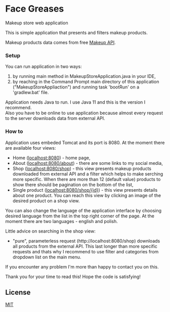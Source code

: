 # Face Greases
Makeup store web application

This is simple application that presents and filters makeup products.

Makeup products data comes from free [Makeup API](http://makeup-api.herokuapp.com/).

### Setup
You can run application in two ways:
1. by running main method in MakeupStoreApplication.java in your IDE,
2. by reaching in the Command Prompt main directory of this application ("MakeupStoreAppliaction") and running task 'bootRun' on a 'gradlew.bat' file.

Application needs Java to run. I use Java 11 and this is the version I recommend.   
Also you have to be online to use application because almost every request to the server downloads data from external API.

### How to 
Application uses embeded Tomcat and its port is 8080. At the moment there are available four views:
- Home ([localhost:8080](http://localhost:8080/)) - home page,
- About ([localhost:8080/about](http://localhost:8080/about)) - there are some links to my social media,
- Shop ([localhost:8080/shop](http://localhost:8080/shop)) - this view presents makeup products downloaded from external API and a filter which helps to make serching more specific. When there are more than 12 (default value) products to show there should be pagination on the bottom of the list,
- Single product ([localhost:8080/shop/{id}](http://localhost:8080/shop/1)) - this view presents details about one product. You can reach this view by clicking an image of the desired product on a shop view.

You can also change the language of the application interface by choosing desired language from the list in the top right corner of the page. At the moment there are two languages - english and polish.

Little advice on searching in the shop view:
- "pure", parameterless request (http://localhost:8080/shop) downloads all products from the external API. This last longer than more specific requests and thats why I recommend to use filter and categories from dropdown list on the main menu.

If you encounter any problem I'm more than happy to contact you on this.

Thank you for your time to read this! Hope the code is satisfying!
## License
[MIT](https://choosealicense.com/licenses/mit/)
